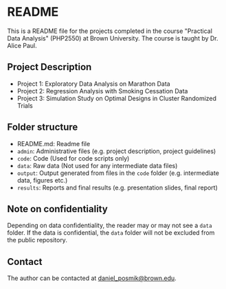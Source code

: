 # README

This is a README file for the projects completed in the course "Practical Data Analysis" (PHP2550) at Brown University. The course is taught by Dr. Alice Paul. 

## Project Description

- Project 1: Exploratory Data Analysis on Marathon Data
- Project 2: Regression Analysis with Smoking Cessation Data
- Project 3: Simulation Study on Optimal Designs in Cluster Randomized Trials

## Folder structure

- README.md: Readme file 
- `admin`: Administrative files (e.g. project description, project guidelines)
- `code`: Code (Used for code scripts only)
- `data`: Raw data (Not used for any intermediate data files)
- `output`: Output generated from files in the `code` folder (e.g. intermediate data, figures etc.)
- `results`: Reports and final results (e.g. presentation slides, final report)

## Note on confidentiality

Depending on data confidentiality, the reader may or may not see a `data` folder. If the data is confidential, the `data` folder will not be excluded from the public repository.

## Contact

The author can be contacted at [daniel_posmik@brown.edu](mailto:daniel_posmik@brown.edu). 

